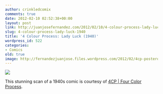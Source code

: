 ```yaml
---
author: crinkledcomix
comments: true
date: 2012-02-10 02:52:38+00:00
layout: post
link: http://juanjosefernandez.com/2012/02/10/4-colour-process-lady-luck-1940/
slug: 4-colour-process-lady-luck-1940
title: '4 Colour Process: Lady Luck (1940)'
wordpress_id: 522
categories:
- Comics
old: true
image: http://fernandezjuanjose.files.wordpress.com/2012/02/4cp-posterous.jpeg
---
```

<!--more-->

[![](http://fernandezjuanjose.files.wordpress.com/2012/02/4cp-posterous.jpeg)](http://fernandezjuanjose.files.wordpress.com/2012/02/4cp-posterous.jpeg)


This stunning scan of a 1940s comic is courtesy of [4CP | Four Color Process](http://4cp.posterous.com/).
